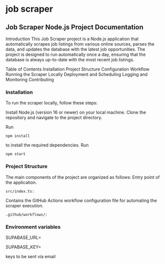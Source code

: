 # job scraper

## Job Scraper Node.js Project Documentation



Introduction
This Job Scraper project is a Node.js application that automatically scrapes job listings from various online sources, parses the data, and updates the database with the latest job opportunities. The project is designed to run automatically once a day, ensuring that the database is always up-to-date with the most recent job listings.

Table of Contents
Installation
Project Structure
Configuration
Workflow
Running the Scraper Locally
Deployment and Scheduling
Logging and Monitoring
Contributing


### Installation
To run the scraper locally, follow these steps:

Install Node.js (version 16 or newer) on your local machine.
Clone the repository and navigate to the project directory.

Run 
```
npm install 
```
to install the required dependencies.
Run
```
npm start
```

### Project Structure
The main components of the project are organized as follows:
Entry point of the application.
```
src/index.ts: 
```

Contains the GitHub Actions workflow configuration file for automating the scraper execution.
```
.github/workflows/:
```




### Environment variables
SUPABASE_URL=

SUPABASE_KEY=

keys to be sent via email
